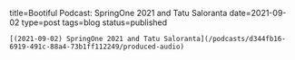 
title=Bootiful Podcast: SpringOne 2021 and Tatu Saloranta
date=2021-09-02
type=post
tags=blog
status=published
~~~~~~
[(2021-09-02) SpringOne 2021 and Tatu Saloranta](/podcasts/d344fb16-6919-491c-88a4-73b1ff112249/produced-audio) 
            